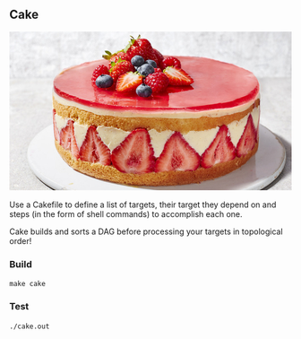 ## Cake

![Alt text](img/cake.jpg?raw=true "Title")

Use a Cakefile to define a list of targets, their target they depend on and
steps (in the form of shell commands) to accomplish each one.

Cake builds and sorts a DAG before processing your targets in topological
order!

### Build
```
make cake
```

### Test
```
./cake.out
```
